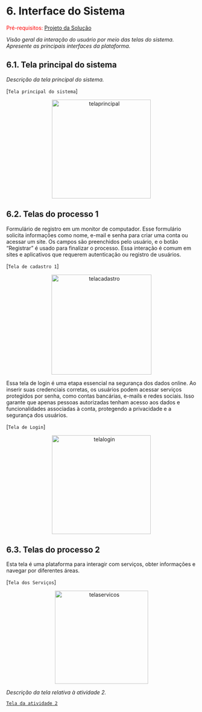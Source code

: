 
# 6. Interface do Sistema

<span style="color:red">Pré-requisitos: <a href="4-Projeto-Solucao.md"> Projeto da Solução</a></span>

_Visão geral da interação do usuário por meio das telas do sistema. Apresente as principais interfaces da plataforma._

## 6.1. Tela principal do sistema

_Descrição da tela principal do sistema._

[`Tela principal do sistema`]
<div align = "center">
<img <img width="262" alt="telaprincipal" src="https://github.com/ICEI-PUC-Minas-PSG-ADS-TI/psg-ads-2024-1-p2-tiapn-7358-1-01-Centro-Conveniencia-Virtual/assets/143142269/bbce2b2d-63e7-4eeb-baf6-1095772441c3">
</div>


## 6.2. Telas do processo 1
Formulário de registro em um monitor de computador. Esse formulário solicita informações como nome, e-mail e senha para criar uma conta ou acessar um site. Os campos são preenchidos pelo usuário, e o botão “Registrar” é usado para finalizar o processo. Essa interação é comum em sites e aplicativos que requerem autenticação ou registro de usuários. 

[`Tela de cadastro 1`]

<div align = "center">
<img <img width="265" alt="telacadastro" src="https://github.com/ICEI-PUC-Minas-PSG-ADS-TI/psg-ads-2024-1-p2-tiapn-7358-1-01-Centro-Conveniencia-Virtual/assets/143142269/62701b53-484b-467c-bc33-a8b7f266e523"></div>

Essa tela de login é uma etapa essencial na segurança dos dados online. Ao inserir suas credenciais corretas, os usuários podem acessar serviços protegidos por senha, como contas bancárias, e-mails e redes sociais. Isso garante que apenas pessoas autorizadas tenham acesso aos dados e funcionalidades associadas à conta, protegendo a privacidade e a segurança dos usuários.

[`Tela de Login`]
<div align = "center">
<img <img width="262" alt="telalogin" src="https://github.com/ICEI-PUC-Minas-PSG-ADS-TI/psg-ads-2024-1-p2-tiapn-7358-1-01-Centro-Conveniencia-Virtual/assets/143142269/9756397e-4e57-4d17-83c2-def4f30fb222">
</div>

## 6.3. Telas do processo 2

Esta tela é uma plataforma para interagir com serviços, obter informações e navegar por diferentes áreas.

[`Tela dos Serviços`]
<div align = "center">
<img width="247" alt="telaservicos" src="https://github.com/ICEI-PUC-Minas-PSG-ADS-TI/psg-ads-2024-1-p2-tiapn-7358-1-01-Centro-Conveniencia-Virtual/assets/143142269/4ab68ec5-01cc-48d4-aa81-788f2c968b5b"></div>

_Descrição da tela relativa à atividade 2._

[`Tela da atividade 2`](images/)


